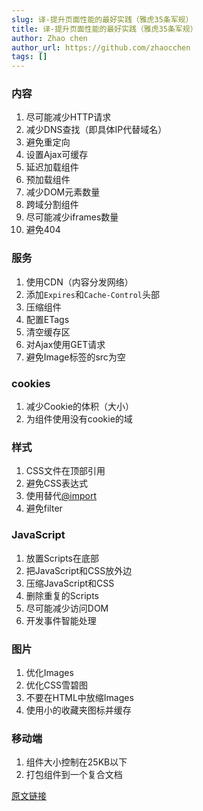 ```yaml
---
slug: 译-提升页面性能的最好实践（雅虎35条军规）
title: 译-提升页面性能的最好实践（雅虎35条军规）
author: Zhao chen
author_url: https://github.com/zhaocchen
tags: []
---
```


### 内容


1. 尽可能减少HTTP请求
1. 减少DNS查找（即具体IP代替域名）
1. 避免重定向
1. 设置Ajax可缓存
1. 延迟加载组件
1. 预加载组件
1. 减少DOM元素数量
1. 跨域分割组件
1. 尽可能减少iframes数量
1. 避免404



### 服务


1. 使用CDN（内容分发网络）
1. 添加`Expires`和`Cache-Control`头部
1. 压缩组件
1. 配置ETags
1. 清空缓存区
1. 对Ajax使用GET请求
1. 避免Image标签的src为空



### cookies


1. 减少Cookie的体积（大小）
1. 为组件使用没有cookie的域



### 样式


1. CSS文件在顶部引用
1. 避免CSS表达式
1. 使用替代[@import ](/import )
1. 避免filter



### JavaScript


1. 放置Scripts在底部
1. 把JavaScript和CSS放外边
1. 压缩JavaScript和CSS
1. 删除重复的Scripts
1. 尽可能减少访问DOM
1. 开发事件智能处理



### 图片


1. 优化Images
1. 优化CSS雪碧图
1. 不要在HTML中放缩Images
1. 使用小的收藏夹图标并缓存



### 移动端


1. 组件大小控制在25KB以下
1. 打包组件到一个复合文档


[原文链接](https://developer.yahoo.com/performance/rules.html#)